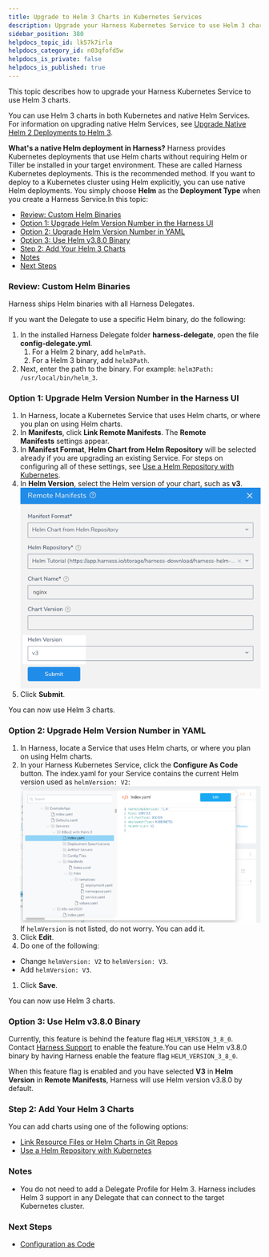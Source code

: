 ```yaml
---
title: Upgrade to Helm 3 Charts in Kubernetes Services
description: Upgrade your Harness Kubernetes Service to use Helm 3 charts.
sidebar_position: 380 
helpdocs_topic_id: lk57k7irla
helpdocs_category_id: n03qfofd5w
helpdocs_is_private: false
helpdocs_is_published: true
---
```


This topic describes how to upgrade your Harness Kubernetes Service to use Helm 3 charts.

You can use Helm 3 charts in both Kubernetes and native Helm Services. For information on upgrading native Helm Services, see [Upgrade Native Helm 2 Deployments to Helm 3](../helm-deployment/upgrade-native-helm-2-deployments-to-helm-3.md).

**What's a native Helm deployment in Harness?** Harness provides Kubernetes deployments that use Helm charts without requiring Helm or Tiller be installed in your target environment. These are called Harness Kubernetes deployments. This is the recommended method. If you want to deploy to a Kubernetes cluster using Helm explicitly, you can use native Helm deployments. You simply choose **Helm** as the **Deployment Type** when you create a Harness Service.In this topic:

* [Review: Custom Helm Binaries](#review_custom_helm_binaries)
* [Option 1: Upgrade Helm Version Number in the Harness UI](#option_1_upgrade_helm_version_number_in_the_harness_ui)
* [Option 2: Upgrade Helm Version Number in YAML](#option_2_upgrade_helm_version_number_in_yaml)
* [Option 3: Use Helm v3.8.0 Binary](upgrade-to-helm-3-charts-in-kubernetes-services.md#option-3-use-helm-v3-8-0-binary)
* [Step 2: Add Your Helm 3 Charts](#step_2_add_your_helm_3_charts)
* [Notes](#notes)
* [Next Steps](#next_steps)

### Review: Custom Helm Binaries

Harness ships Helm binaries with all Harness Delegates.

If you want the Delegate to use a specific Helm binary, do the following:

1. In the installed Harness Delegate folder **harness-delegate**, open the file **config-delegate.yml**.
	1. For a Helm 2 binary, add `helmPath`.
	2. For a Helm 3 binary, add `helm3Path`.
2. Next, enter the path to the binary. For example: `helm3Path: /usr/local/bin/helm_3`.

### Option 1: Upgrade Helm Version Number in the Harness UI

1. In Harness, locate a Kubernetes Service that uses Helm charts, or where you plan on using Helm charts.
2. In **Manifests**, click **Link Remote Manifests**. The **Remote Manifests** settings appear.
3. In **Manifest Format**, **Helm Chart from Helm Repository** will be selected already if you are upgrading an existing Service. For steps on configuring all of these settings, see [Use a Helm Repository with Kubernetes](use-a-helm-repository-with-kubernetes.md).
4. In **Helm Version**, select the Helm version of your chart, such as **v3**.![](./static/upgrade-to-helm-3-charts-in-kubernetes-services-120.png)
5. Click **Submit**.

You can now use Helm 3 charts.

### Option 2: Upgrade Helm Version Number in YAML

1. In Harness, locate a Service that uses Helm charts, or where you plan on using Helm charts.
2. In your Harness Kubernetes Service, click the **Configure As Code** button. The index.yaml for your Service contains the current Helm version used as `helmVersion: V2`:![](./static/upgrade-to-helm-3-charts-in-kubernetes-services-121.png)If `helmVersion` is not listed, do not worry. You can add it.
3. Click **Edit**.
4. Do one of the following:
* Change `helmVersion: V2` to `helmVersion: V3`.
* Add `helmVersion: V3`.
1. Click **Save**.

You can now use Helm 3 charts.

### Option 3: Use Helm v3.8.0 Binary

Currently, this feature is behind the feature flag `HELM_VERSION_3_8_0`. Contact [Harness Support](mailto:support@harness.io) to enable the feature.You can use Helm v3.8.0 binary by having Harness enable the feature flag `HELM_VERSION_3_8_0`.

When this feature flag is enabled and you have selected **V3** in **Helm Version** in **Remote Manifests**, Harness will use Helm version v3.8.0 by default.

### Step 2: Add Your Helm 3 Charts

You can add charts using one of the following options:

* [Link Resource Files or Helm Charts in Git Repos](link-resource-files-or-helm-charts-in-git-repos.md)
* [Use a Helm Repository with Kubernetes](use-a-helm-repository-with-kubernetes.md)

### Notes

* You do not need to add a Delegate Profile for Helm 3. Harness includes Helm 3 support in any Delegate that can connect to the target Kubernetes cluster.

### Next Steps

* [Configuration as Code](https://docs.harness.io/article/htvzryeqjw-configuration-as-code)

